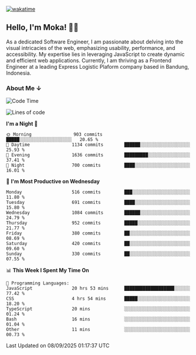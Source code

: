 [![wakatime](https://wakatime.com/badge/user/af9abd23-dba3-4dbe-973c-b045a9417a55.svg?style=social)](https://wakatime.com/@af9abd23-dba3-4dbe-973c-b045a9417a55)
## Hello, I'm Moka! 👋🏼


As a dedicated Software Engineer, I am passionate about delving into the visual intricacies of the web, emphasizing usability, performance, and accessibility. My expertise lies in leveraging JavaScript to create dynamic and efficient web applications. Currently, I am thriving as a Frontend Engineer at a leading Express Logistic Plaform company based in Bandung, Indonesia.

### About Me ↓

<!--START_SECTION:waka-->
![Code Time](http://img.shields.io/badge/Code%20Time-12%2C571%20hrs%2041%20mins-blue)

![Lines of code](https://img.shields.io/badge/From%20Hello%20World%20I%27ve%20Written-9.9%20million%20lines%20of%20code-blue)

**I'm a Night 🦉** 

```text
🌞 Morning                903 commits         █████░░░░░░░░░░░░░░░░░░░░   20.65 % 
🌆 Daytime                1134 commits        ██████░░░░░░░░░░░░░░░░░░░   25.93 % 
🌃 Evening                1636 commits        █████████░░░░░░░░░░░░░░░░   37.41 % 
🌙 Night                  700 commits         ████░░░░░░░░░░░░░░░░░░░░░   16.01 % 
```
📅 **I'm Most Productive on Wednesday** 

```text
Monday                   516 commits         ███░░░░░░░░░░░░░░░░░░░░░░   11.80 % 
Tuesday                  691 commits         ████░░░░░░░░░░░░░░░░░░░░░   15.80 % 
Wednesday                1084 commits        ██████░░░░░░░░░░░░░░░░░░░   24.79 % 
Thursday                 952 commits         █████░░░░░░░░░░░░░░░░░░░░   21.77 % 
Friday                   380 commits         ██░░░░░░░░░░░░░░░░░░░░░░░   08.69 % 
Saturday                 420 commits         ██░░░░░░░░░░░░░░░░░░░░░░░   09.60 % 
Sunday                   330 commits         ██░░░░░░░░░░░░░░░░░░░░░░░   07.55 % 
```


📊 **This Week I Spent My Time On** 

```text
💬 Programming Languages: 
JavaScript               20 hrs 53 mins      ███████████████████░░░░░░   77.42 % 
CSS                      4 hrs 54 mins       █████░░░░░░░░░░░░░░░░░░░░   18.20 % 
TypeScript               20 mins             ░░░░░░░░░░░░░░░░░░░░░░░░░   01.24 % 
Bash                     16 mins             ░░░░░░░░░░░░░░░░░░░░░░░░░   01.04 % 
Other                    11 mins             ░░░░░░░░░░░░░░░░░░░░░░░░░   00.73 % 
```


 Last Updated on 08/09/2025 01:17:37 UTC
<!--END_SECTION:waka-->
